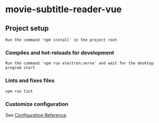 # movie-subtitle-reader-vue

## Project setup
```
Run the command 'npm install' in the project root
```

### Compiles and hot-reloads for development
```
Run the command 'npm run electron:serve' and wait for the desktop program start
```

### Lints and fixes files
```
npm run lint
```

### Customize configuration
See [Configuration Reference](https://cli.vuejs.org/config/).
